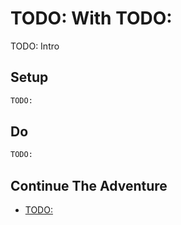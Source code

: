 # TODO: With TODO:

TODO: Intro

## Setup

```bash
TODO:
```

## Do

```bash
TODO:
```

## Continue The Adventure

* [TODO:](TODO:)
